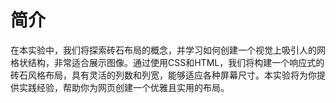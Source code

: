 # 简介

在本实验中，我们将探索砖石布局的概念，并学习如何创建一个视觉上吸引人的网格状结构，非常适合展示图像。通过使用CSS和HTML，我们将构建一个响应式的砖石风格布局，具有灵活的列数和列宽，能够适应各种屏幕尺寸。本实验将为你提供实践经验，帮助你为网页创建一个优雅且实用的布局。
